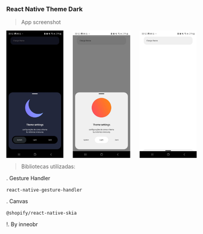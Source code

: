 ### React Native Theme Dark

> App screenshot
<div style="display: flex; justify-content: space-between; align-items: center;">
  <img src="datk.jpg" alt="alt text" style="max-width: 30%; margin-right: 10px;" />
  <img src="light.jpg" alt="alt text" style="max-width: 30%; margin-right: 10px;" />
  <img src="tela%20inicial.jpg" alt="alt text" style="max-width: 30%;" />
</div>

> Bibliotecas utilizadas: 

. Gesture Handler
```
react-native-gesture-handler
```

. Canvas
```
@shopify/react-native-skia
```

!. By inneobr
